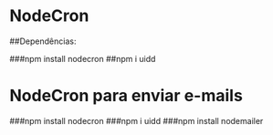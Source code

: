 # NodeCron

##Dependências:

###npm install nodecron
##npm i uidd

# NodeCron para enviar e-mails
###npm install nodecron
###npm i uidd
###npm install nodemailer


